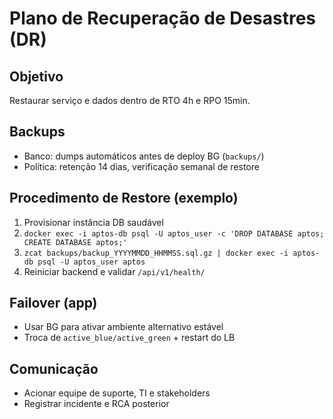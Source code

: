 # Plano de Recuperação de Desastres (DR)

## Objetivo
Restaurar serviço e dados dentro de RTO 4h e RPO 15min.

## Backups
- Banco: dumps automáticos antes de deploy BG (`backups/`)
- Política: retenção 14 dias, verificação semanal de restore

## Procedimento de Restore (exemplo)
1. Provisionar instância DB saudável
2. `docker exec -i aptos-db psql -U aptos_user -c 'DROP DATABASE aptos; CREATE DATABASE aptos;'`
3. `zcat backups/backup_YYYYMMDD_HHMMSS.sql.gz | docker exec -i aptos-db psql -U aptos_user aptos`
4. Reiniciar backend e validar `/api/v1/health/`

## Failover (app)
- Usar BG para ativar ambiente alternativo estável
- Troca de `active_blue/active_green` + restart do LB

## Comunicação
- Acionar equipe de suporte, TI e stakeholders
- Registrar incidente e RCA posterior
